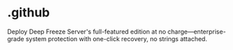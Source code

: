# .github
Deploy Deep Freeze Server's full-featured edition at no charge—enterprise-grade system protection with one-click recovery, no strings attached.
